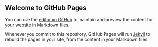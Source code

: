 ## Welcome to GitHub Pages

You can use the [editor on GitHub](myInfo.md) to maintain and preview the content for your website in Markdown files.

Whenever you commit to this repository, GitHub Pages will run [Jekyll](README.md) to rebuild the pages in your site, from the content in your Markdown files.


